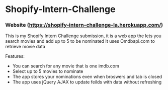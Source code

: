 # Shopify-Intern-Challenge
### Website (https://shopify-intern-challenge-la.herokuapp.com/)

This is my Shopify Intern Challenge submission, it is a web app the lets you search movies and add up to 5 to be nominated
It uses Omdbapi.com to retrieve movie data

Features: 
  - You can search for any movie that is one imdb.com
  - Select up to 5 movies to nominate
  - The app stores your nominations even when broswers and tab is closed
  - The app uses jQuery AJAX to update feilds with data without refreshing
